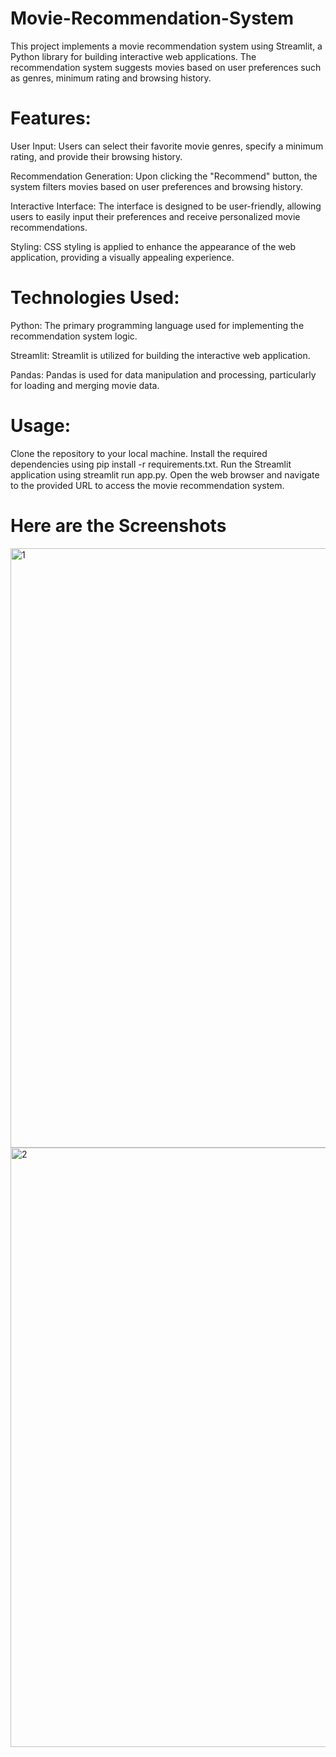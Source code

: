 # Movie-Recommendation-System
This project implements a movie recommendation system using Streamlit, a Python library for building interactive web applications. The recommendation system suggests movies based on user preferences such as genres, minimum rating and browsing history.

# Features:
User Input: Users can select their favorite movie genres, specify a minimum rating, and provide their browsing history.

Recommendation Generation: Upon clicking the "Recommend" button, the system filters movies based on user preferences and browsing history.

Interactive Interface: The interface is designed to be user-friendly, allowing users to easily input their preferences and receive personalized movie recommendations.

Styling: CSS styling is applied to enhance the appearance of the web application, providing a visually appealing experience.

# Technologies Used:
Python: The primary programming language used for implementing the recommendation system logic.

Streamlit: Streamlit is utilized for building the interactive web application.

Pandas: Pandas is used for data manipulation and processing, particularly for loading and merging movie data.

# Usage:
Clone the repository to your local machine.
Install the required dependencies using pip install -r requirements.txt.
Run the Streamlit application using streamlit run app.py.
Open the web browser and navigate to the provided URL to access the movie recommendation system.

# Here are the Screenshots

<img width="959" alt="1" src="https://github.com/attaelahi/Movie-Recommendation-System/assets/72361631/d1af19fd-5e7d-4740-b379-5fbc7b2b199a">

<img width="959" alt="2" src="https://github.com/attaelahi/Movie-Recommendation-System/assets/72361631/eb06763f-821f-4c20-b334-2b65e37231a7">


